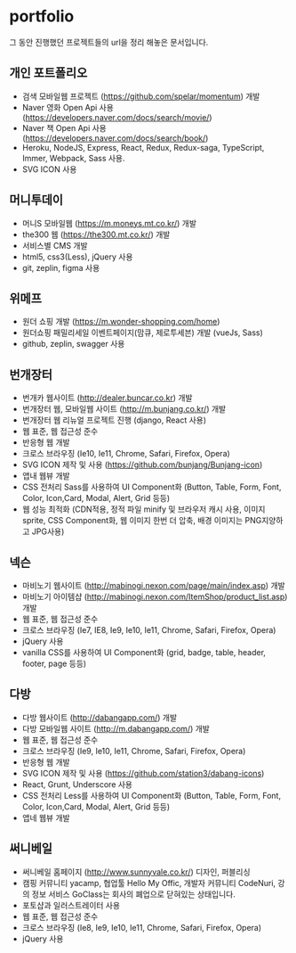 # portfolio
그 동안 진행했던 프로젝트들의 url을 정리 해놓은 문서입니다.


## 개인 포트폴리오
- 검색 모바일웹 프로젝트 (https://github.com/spelar/momentum) 개발 
- Naver 영화 Open Api 사용 (https://developers.naver.com/docs/search/movie/)
- Naver 책 Open Api 사용 (https://developers.naver.com/docs/search/book/)
- Heroku, NodeJS, Express, React, Redux, Redux-saga, TypeScript, Immer, Webpack, Sass 사용.
- SVG ICON 사용

## 머니투데이
- 머니S 모바일웹 (https://m.moneys.mt.co.kr/) 개발
- the300 웹  (https://the300.mt.co.kr/) 개발
- 서비스별 CMS 개발
- html5, css3(Less), jQuery 사용
- git, zeplin, figma 사용


## 위메프
- 원더 쇼핑 개발 (https://m.wonder-shopping.com/home)
- 원더쇼핑 패밀리세일 이벤트페이지(맘큐, 제로투세븐) 개발 (vueJs, Sass)
- github, zeplin, swagger 사용 


## 번개장터
- 번개카 웹사이트 (http://dealer.buncar.co.kr) 개발
- 번개장터 웹, 모바일웹 사이트 (http://m.bunjang.co.kr/) 개발
- 번개장터 웹 리뉴얼 프로젝트 진행 (django, React 사용)
- 웹 표준, 웹 접근성 준수
- 반응형 웹 개발
- 크로스 브라우징 (Ie10, Ie11, Chrome, Safari, Firefox, Opera)
- SVG ICON 제작 및 사용 (https://github.com/bunjang/Bunjang-icon)
- 앱내 웹뷰 개발 
- CSS 전처리 Sass를 사용하여 UI Component화 (Button, Table, Form, Font, Color, Icon,Card, Modal, Alert, Grid 등등)
- 웹 성능 최적화 (CDN적용, 정적 파일 minify 및 브라우저 캐시 사용, 이미지 sprite, CSS Component화, 웹 이미지 한번 더 압축, 배경 이미지는 PNG지양하고 JPG사용)


## 넥슨
- 마비노기 웹사이트 (http://mabinogi.nexon.com/page/main/index.asp) 개발
- 마비노기 아이템샵 (http://mabinogi.nexon.com/ItemShop/product_list.asp) 개발
- 웹 표준, 웹 접근성 준수
- 크로스 브라우징 (Ie7, IE8, Ie9, Ie10, Ie11, Chrome, Safari, Firefox, Opera)
- jQuery 사용
- vanilla CSS를 사용하여 UI Component화 (grid, badge, table, header, footer, page 등등)


## 다방
- 다방 웹사이트 (http://dabangapp.com/) 개발
- 다방 모바일웹 사이트 (http://m.dabangapp.com/) 개발
- 웹 표준, 웹 접근성 준수
- 크로스 브라우징 (Ie9, Ie10, Ie11, Chrome, Safari, Firefox, Opera)
- 반응형 웹 개발
- SVG ICON 제작 및 사용 (https://github.com/station3/dabang-icons)
- React, Grunt, Underscore 사용
- CSS 전처리 Less를 사용하여 UI Component화 (Button, Table, Form, Font, Color, Icon,Card, Modal, Alert, Grid 등등)
- 앱네 웹뷰 개발


## 써니베일
- 써니베일 홈페이지 (http://www.sunnyvale.co.kr/) 디자인, 퍼블리싱
- 캠핑 커뮤니티 yacamp, 협업툴 Hello My Offic, 개발자 커뮤니티 CodeNuri, 강의 정보 서비스 GoClass는 회사의 폐업으로 닫혀있는 상태입니다.
- 포토샵과 일러스트레이터 사용
- 웹 표준, 웹 접근성 준수
- 크로스 브라우징 (Ie8, Ie9, Ie10, Ie11, Chrome, Safari, Firefox, Opera)
- jQuery 사용
